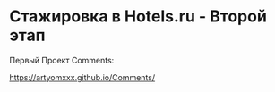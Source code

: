 # Стажировка в Hotels.ru - Второй этап

Первый Проект Comments:

https://artyomxxx.github.io/Comments/